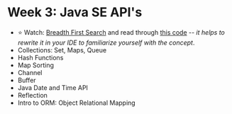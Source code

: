 # Week 3: Java SE API's

- :star: Watch: [Breadth First Search](https://www.hackerearth.com/practice/algorithms/graphs/breadth-first-search/tutorial/) and read through [this code](https://github.com/williamfiset/Algorithms/blob/master/src/main/java/com/williamfiset/algorithms/graphtheory/BreadthFirstSearchRecursive.java) -- _it helps to rewrite it in your IDE to familiarize yourself with the concept_.
- Collections: Set, Maps, Queue
- Hash Functions
- Map Sorting
- Channel
- Buffer
- Java Date and Time API
- Reflection
- Intro to ORM: Object Relational Mapping
